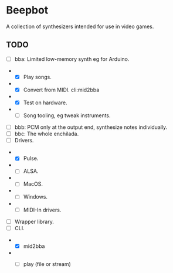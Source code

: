 # Beepbot

A collection of synthesizers intended for use in video games.

## TODO

-[ ] bba: Limited low-memory synth eg for Arduino.
- -[x] Play songs.
- -[x] Convert from MIDI. cli:mid2bba
- -[x] Test on hardware.
- -[ ] Song tooling, eg tweak instruments.
-[ ] bbb: PCM only at the output end, synthesize notes individually.
-[ ] bbc: The whole enchilada.
-[ ] Drivers.
- -[x] Pulse.
- -[ ] ALSA.
- -[ ] MacOS.
- -[ ] Windows.
- -[ ] MIDI-In drivers.
-[ ] Wrapper library.
-[ ] CLI.
- -[x] mid2bba
- -[ ] play (file or stream)

